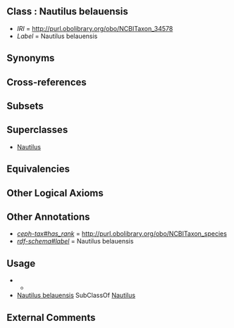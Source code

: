 
## Class : Nautilus belauensis

 * *IRI* = http://purl.obolibrary.org/obo/NCBITaxon_34578
 * *Label* = Nautilus belauensis

## Synonyms


## Cross-references


## Subsets


## Superclasses

 * [Nautilus](../../NCBITaxon/72/NCBITaxon_34572.md)

## Equivalencies


## Other Logical Axioms


## Other Annotations

 * *[ceph-tax#has_rank](../../ceph-tax#has/nk/ceph-tax#has_rank.md)* = http://purl.obolibrary.org/obo/NCBITaxon_species
 * *[rdf-schema#label](../../el/rdf-schema#label.md)* = Nautilus belauensis

## Usage

 * -
 * [Nautilus belauensis](../../NCBITaxon/78/NCBITaxon_34578.md) SubClassOf [Nautilus](../../NCBITaxon/72/NCBITaxon_34572.md)

## External Comments

